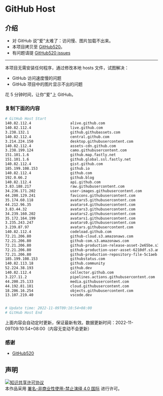 # GitHub Host
## 介绍
- 对 GitHub 说"爱"太难了：访问慢、图片加载不出来。
- 本项目拷贝至 [GitHub520](https://github.com/521xueweihan/GitHub520)。
- 有问题请提 [GitHub520 issues](https://github.com/521xueweihan/GitHub520/issues/new)

---

本项目无需安装任何程序，通过修改本地 hosts 文件，试图解决：
- GitHub 访问速度慢的问题
- GitHub 项目中的图片显示不出的问题

花 5 分钟时间，让你"爱"上 GitHub。

### 复制下面的内容
```bash
# GitHub Host Start
140.82.112.4                  alive.github.com
140.82.112.4                  live.github.com
3.238.132.1                   github.githubassets.com
140.82.112.4                  central.github.com
3.214.224.150                 desktop.githubusercontent.com
140.82.112.4                  assets-cdn.github.com
3.238.199.124                 camo.githubusercontent.com
151.101.1.6                   github.map.fastly.net
151.101.1.6                   github.global.ssl.fastly.net
140.82.112.4                  gist.github.com
185.199.108.153               github.io
140.82.112.4                  github.com
192.0.66.2                    github.blog
140.82.112.4                  api.github.com
3.83.188.217                  raw.githubusercontent.com
34.236.171.202                user-images.githubusercontent.com
44.200.129.241                favicons.githubusercontent.com
35.174.60.118                 avatars5.githubusercontent.com
44.212.96.35                  avatars4.githubusercontent.com
3.83.44.32                    avatars3.githubusercontent.com
34.239.160.202                avatars2.githubusercontent.com
35.172.164.199                avatars1.githubusercontent.com
3.235.243.247                 avatars0.githubusercontent.com
3.239.87.97                   avatars.githubusercontent.com
140.82.112.4                  codeload.github.com
72.21.206.80                  github-cloud.s3.amazonaws.com
72.21.206.80                  github-com.s3.amazonaws.com
72.21.206.80                  github-production-release-asset-2e65be.s3.amazonaws.com
72.21.206.80                  github-production-user-asset-6210df.s3.amazonaws.com
72.21.206.80                  github-production-repository-file-5c1aeb.s3.amazonaws.com
185.199.108.153               githubstatus.com
140.82.113.18                 github.community
52.224.38.193                 github.dev
140.82.112.4                  collector.github.com
3.227.11.2                    pipelines.actions.githubusercontent.com
44.200.25.133                 media.githubusercontent.com
44.192.81.181                 cloud.githubusercontent.com
18.206.16.254                 objects.githubusercontent.com
13.107.219.40                 vscode.dev


# Update time: 2022-11-09T09:10:54+08:00
# GitHub Host End

```
上面内容会自动定时更新，保证最新有效。数据更新时间：2022-11-09T09:10:54+08:00（内容无变动不会更新）

### 感谢

- [GitHub520](https://github.com/521xueweihan/GitHub520)

## 声明
<a rel="license" href="https://creativecommons.org/licenses/by-nc-nd/4.0/deed.zh"><img alt="知识共享许可协议" style="border-width: 0" src="https://licensebuttons.net/l/by-nc-nd/4.0/88x31.png"></a><br>本作品采用 <a rel="license" href="https://creativecommons.org/licenses/by-nc-nd/4.0/deed.zh">署名-非商业性使用-禁止演绎 4.0 国际</a> 进行许可。